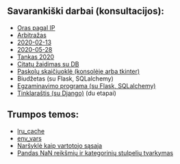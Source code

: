 ## Savarankiški darbai (konsultacijos):

* [Oras pagal IP](https://github.com/robotautas/kursas/wiki/Konsultacija-Oras-pagal-IP)
* [Arbitražas](https://github.com/robotautas/kursas/wiki/Konsultacija-2020-02-07)
* [2020-02-13](https://github.com/DonatasNoreika/Python-pamokos/wiki/U%C5%BEduotis-biud%C5%BEetas?fbclid=IwAR2c8utjVOV2f6gx1GSDRdpa2Lflw0hgElMvftBPBfNa-ljMvLzSElpo6y4)
* [2020-05-28](https://github.com/robotautas/kursas/wiki/U%C5%BEduotis:-tinklara%C5%A1tis)
* [Tankas 2020](https://github.com/robotautas/kursas/wiki/U%C5%BEduotis-%22Tankas%22)
* [Citatų žaidimas su DB]()
* [Paskolų skaičiuoklė (konsolėje arba tkinter)](https://github.com/DonatasNoreika/Python-pamokos/wiki/U%C5%BEduotis-paskolos)
* Biudžetas (su Flask, SQLalchemy)
* [Egzaminavimo programa (su Flask, SQLalchemy)](https://github.com/DonatasNoreika/Python-pamokos/wiki/U%C5%BEduotis:-egzaminavimo-programa)
* [Tinklaraštis (su Django)](https://github.com/robotautas/kursas/wiki/U%C5%BEduotis:-tinklara%C5%A1tis) (du etapai)

## Trumpos temos:

* [lru_cache](https://github.com/robotautas/kursas/wiki/lru_cache)
* [env_vars](https://github.com/robotautas/kursas/wiki/Aplinkos-kintamieji)
* [Naršyklė kaip vartotojo sąsaja](https://github.com/robotautas/kursas/wiki/Nar%C5%A1ykl%C4%97-kaip-vartotojo-s%C4%85saja)
* [Pandas NaN reikšmių ir kategorinių stulpelių tvarkymas](https://github.com/robotautas/kursas/blob/master/pandasNANcategorical.ipynb)

